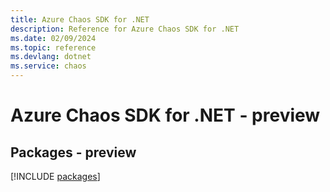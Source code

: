 ```yaml
---
title: Azure Chaos SDK for .NET
description: Reference for Azure Chaos SDK for .NET
ms.date: 02/09/2024
ms.topic: reference
ms.devlang: dotnet
ms.service: chaos
---
```

# Azure Chaos SDK for .NET - preview
## Packages - preview
[!INCLUDE [packages](chaos-index.md)]